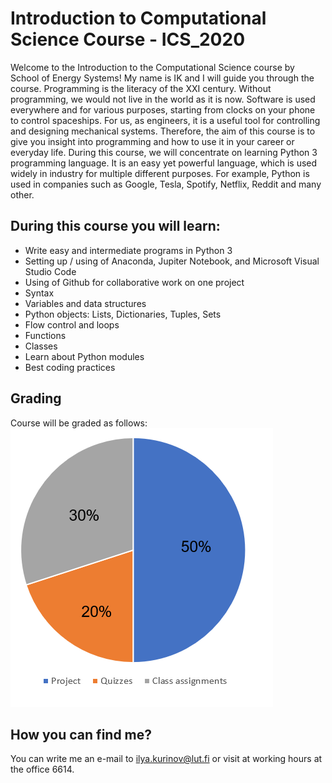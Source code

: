 # Introduction to Computational Science Course - ICS_2020

Welcome to the Introduction to the Computational Science course by School of Energy Systems! My name is IK and I will guide you through the course. 
Programming is the literacy of the XXI century. Without programming, we would not live in the world as it is now. Software is used everywhere and for various purposes, starting from clocks on your phone to control spaceships. For us, as engineers, it is a useful tool for controlling and designing mechanical systems. Therefore, the aim of this course is to give you insight into programming and how to use it in your career or everyday life. During this course, we will concentrate on learning Python 3 programming language. It is an easy yet powerful language, which is used widely in industry for multiple different purposes. For example, Python is used in companies such as Google, Tesla, Spotify, Netflix, Reddit and many other.

## During this course you will learn:

- Write easy and intermediate programs in Python 3
- Setting up / using of Anaconda, Jupiter Notebook, and Microsoft Visual Studio Code
- Using of Github for collaborative work on one project
- Syntax
- Variables and data structures
- Python objects: Lists, Dictionaries, Tuples, Sets
- Flow control and loops
- Functions
- Classes
- Learn about Python modules
- Best coding practices

## Grading
Course will be graded as follows:
![Grading](https://raw.githubusercontent.com/ila2410/ICS_2020/master/Images/Grading.png)

## How you can find me?
You can write me an e-mail to ilya.kurinov@lut.fi or visit at working hours at the office 6614.

